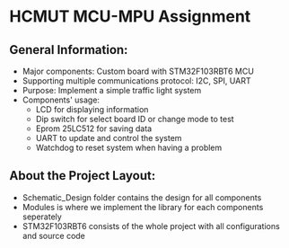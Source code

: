 # HCMUT MCU-MPU Assignment

## General Information:
- Major components: Custom board with STM32F103RBT6 MCU
- Supporting multiple communications protocol: I2C, SPI, UART
- Purpose: Implement a simple traffic light system
- Components' usage:
  - LCD for displaying information
  - Dip switch for select board ID or change mode to test
  - Eprom 25LC512 for saving data
  - UART to update and control the system
  - Watchdog to reset system when having a problem
## About the Project Layout:
- Schematic_Design folder contains the design for all components
- Modules is where we implement the library for each components seperately
- STM32F103RBT6 consists of the whole project with all configurations and source code
  
